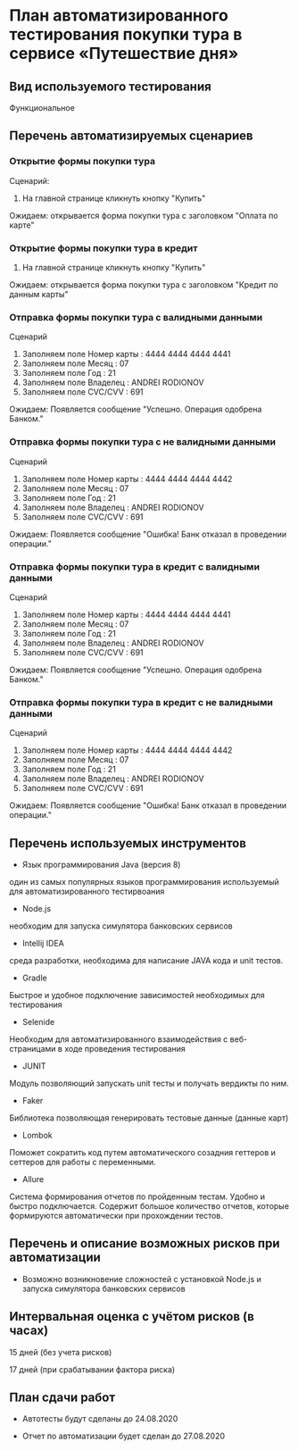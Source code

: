 # План автоматизированного тестирования покупки тура в сервисе «Путешествие дня»

## Вид используемого тестирования

Функциональное


## Перечень автоматизируемых сценариев

### Открытие формы покупки тура

Сценарий:

1. На главной странице кликнуть кнопку "Купить"

Ожидаем: открывается форма покупки тура с заголовком "Оплата по карте"

### Открытие формы покупки тура в кредит

1. На главной странице кликнуть кнопку "Купить"

Ожидаем: открывается форма покупки тура с заголовком "Кредит по данным карты"

### Отправка формы покупки тура с валидными данными

Сценарий

1. Заполняем поле Номер карты : 4444 4444 4444 4441
2. Заполняем поле Месяц : 07
3. Заполняем поле Год : 21
4. Заполняем поле Владелец : ANDREI RODIONOV
5. Заполняем поле CVC/CVV : 691

Ожидаем: Появляется сообщение "Успешно. Операция одобрена Банком."

### Отправка формы покупки тура с не валидными данными

Сценарий

1. Заполняем поле Номер карты : 4444 4444 4444 4442
2. Заполняем поле Месяц : 07
3. Заполняем поле Год : 21
4. Заполняем поле Владелец : ANDREI RODIONOV
5. Заполняем поле CVC/CVV : 691

Ожидаем: Появляется сообщение "Ошибка! Банк отказал в проведении операции."

### Отправка формы покупки тура в кредит с валидными данными

Сценарий

1. Заполняем поле Номер карты : 4444 4444 4444 4441
2. Заполняем поле Месяц : 07
3. Заполняем поле Год : 21
4. Заполняем поле Владелец : ANDREI RODIONOV
5. Заполняем поле CVC/CVV : 691

Ожидаем: Появляется сообщение "Успешно. Операция одобрена Банком."

### Отправка формы покупки тура в кредит с не валидными данными

Сценарий

1. Заполняем поле Номер карты : 4444 4444 4444 4442
2. Заполняем поле Месяц : 07
3. Заполняем поле Год : 21
4. Заполняем поле Владелец : ANDREI RODIONOV
5. Заполняем поле CVC/CVV : 691

Ожидаем: Появляется сообщение "Ошибка! Банк отказал в проведении операции."


## Перечень используемых инструментов

- Язык программирования Java (версия 8)

один из самых популярных языков программирования используемый для автоматизированного тестирвоания

- Node.js

необходим для запуска симулятора банковских сервисов

- Intellij IDEA

среда разработки, необходима для написание JAVA кода и unit тестов.

- Gradle 

Быстрое и удобное подключение зависимостей необходимых для тестирования

- Selenide

Необходим для автоматизированного взаимодействия с веб-страницами в ходе проведения тестирования 

- JUNIT

Модуль позволяющий запускать unit тесты и получать вердикты по ним.

- Faker

Библиотека позволяющая генерировать тестовые данные (данные карт)

- Lombok

Поможет сократить код путем автоматического созадния геттеров и сеттеров для работы с переменными.

- Allure

Система формирования отчетов по пройденным тестам. Удобно и быстро подключается. Содержит большое количество отчетов, которые формируются автоматически при прохождении тестов.


## Перечень и описание возможных рисков при автоматизации

- Возможно возникновение сложностей с установкой Node.js и запуска симулятора банковских сервисов


## Интервальная оценка с учётом рисков (в часах)

15 дней (без учета рисков)

17 дней (при срабатывании фактора риска)


## План сдачи работ

- Автотесты будут сделаны до 24.08.2020

- Отчет по автоматизации будет сделан до 27.08.2020